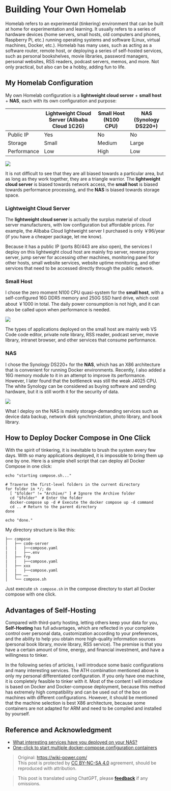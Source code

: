 # Building Your Own Homelab

Homelab refers to an experimental (tinkering) environment that can be built at home for experimentation and learning. It usually refers to a series of hardware devices (home servers, small hosts, old computers and phones, Raspberry Pi, etc.) running operating systems and software (Linux, virtual machines, Docker, etc.). Homelab has many uses, such as acting as a software router, remote host, or deploying a series of self-hosted services, such as personal bookshelves, movie libraries, password managers, personal websites, RSS readers, podcast servers, memos, and more. Not only practical, but also can be a hobby, adding fun to life.

## My Homelab Configuration

My own Homelab configuration is a **lightweight cloud server** + **small host** + **NAS**, each with its own configuration and purpose:

|          | Lightweight Cloud Server (Alibaba Cloud 1C2G) | Small Host (N100 CPU) | NAS (Synology DS220+) |
| -------- | ------------------------------------------- | --------------------- | --------------------- |
| Public IP | Yes                                         | No                    | No                    |
| Storage  | Small                                       | Medium                | Large                 |
| Performance | Low                                      | High                  | Low                   |

![](https://wiki-media-1253965369.cos.ap-guangzhou.myqcloud.com/img/202304130031463.png)

It is not difficult to see that they are all biased towards a particular area, but as long as they work together, they are a triangle warrior. The **lightweight cloud server** is biased towards network access, the **small host** is biased towards performance processing, and the **NAS** is biased towards storage space.

### Lightweight Cloud Server

The **lightweight cloud server** is actually the surplus material of cloud server manufacturers, with low configuration but affordable prices. For example, the Alibaba Cloud lightweight server I purchased is only ￥96/year (if you have a cheaper package, let me know).

Because it has a public IP (ports 80/443 are also open), the services I deploy on this lightweight cloud host are mainly frp server, reverse proxy server, jump server for accessing other machines, monitoring panel for other hosts, small website services, website uptime monitoring, and other services that need to be accessed directly through the public network.

### Small Host

I chose the zero moment N100 CPU quasi-system for the **small host**, with a self-configured 16G DDR5 memory and 250G SSD hard drive, which cost about ￥1000 in total. The daily power consumption is not high, and it can also be called upon when performance is needed.

![](https://wiki-media-1253965369.cos.ap-guangzhou.myqcloud.com/img/202304130043744.png)

The types of applications deployed on the small host are mainly web VS Code code editor, private note library, RSS reader, podcast server, movie library, intranet browser, and other services that consume performance.

### NAS

I chose the Synology DS220+ for the **NAS**, which has an X86 architecture that is convenient for running Docker environments. Recently, I also added a 16G memory module to it in an attempt to improve its performance. However, I later found that the bottleneck was still the weak J4025 CPU. The white Synology can be considered as buying software and sending hardware, but it is still worth it for the security of data.

![](https://wiki-media-1253965369.cos.ap-guangzhou.myqcloud.com/img/202304130053483.png)

What I deploy on the NAS is mainly storage-demanding services such as device data backup, network disk synchronization, photo library, and book library.

## How to Deploy Docker Compose in One Click

With the spirit of tinkering, it is inevitable to brush the system every few days. With so many applications deployed, it is impossible to bring them up one by one. Here is a simple shell script that can deploy all Docker Compose in one click:

```shell title="compose.sh"
echo "starting compose.sh..."

# Traverse the first-level folders in the current directory
for folder in */; do
  [ "$folder" != "Archive/" ] # Ignore the Archive folder
  cd "$folder"  # Enter the folder
  docker-compose up -d # Execute the docker compose up -d command
  cd .. # Return to the parent directory
done

echo "done."
```

My directory structure is like this:

```
├── compose
│   ├── code-server
|   |   ├──compose.yaml
|   |   ├──.env
│   ├── frp
|   |   ├──compose.yaml
│   ├── xxx
|   |   ├──compose.yaml
│   ├── ……
│   └── compose.sh
```

Just execute `sh compose.sh` in the compose directory to start all Docker compose with one click.

## Advantages of Self-Hosting

Compared with third-party hosting, letting others keep your data for you, **Self-Hosting** has full advantages, which are reflected in your complete control over personal data, customization according to your preferences, and the ability to help you obtain more high-quality information sources (personal book library, movie library, RSS service). The premise is that you have a certain amount of time, energy, and financial investment, and have a willingness to tinker.

In the following series of articles, I will introduce some basic configurations and many interesting services. The ATH combination mentioned above is only my personal differentiated configuration. If you only have one machine, it is completely feasible to tinker with it. Most of the content I will introduce is based on Docker and Docker-compose deployment, because this method has extremely high compatibility and can be used out of the box on machines with different configurations. However, it should be mentioned that the machine selection is best X86 architecture, because some containers are not adapted for ARM and need to be compiled and installed by yourself.

## Reference and Acknowledgment

- [What interesting services have you deployed on your NAS?](https://www.v2ex.com/t/901954)
- [One-click to start multiple docker-compose configuration containers](https://juejin.cn/post/7082842557482270734)

> Original: <https://wiki-power.com/>  
> This post is protected by [CC BY-NC-SA 4.0](https://creativecommons.org/licenses/by/4.0/deed.en) agreement, should be reproduced with attribution.

> This post is translated using ChatGPT, please [**feedback**](https://github.com/linyuxuanlin/Wiki_MkDocs/issues/new) if any omissions.